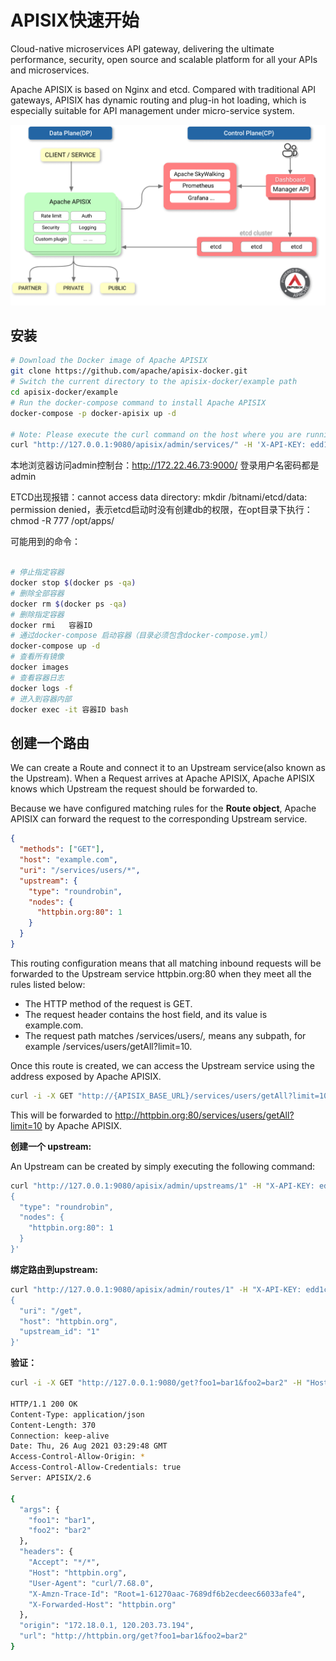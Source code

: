 # APISIX快速开始

Cloud-native microservices API gateway, delivering the ultimate performance, security, open source and scalable platform for all your APIs and microservices.

Apache APISIX is based on Nginx and etcd. Compared with traditional API gateways, APISIX has dynamic routing and plug-in hot loading, which is especially suitable for API management under micro-service system.

![apisix-arc](/assets/apisix-arc.png)

## 安装

```sh
# Download the Docker image of Apache APISIX
git clone https://github.com/apache/apisix-docker.git
# Switch the current directory to the apisix-docker/example path
cd apisix-docker/example
# Run the docker-compose command to install Apache APISIX
docker-compose -p docker-apisix up -d

# Note: Please execute the curl command on the host where you are running Docker.
curl "http://127.0.0.1:9080/apisix/admin/services/" -H 'X-API-KEY: edd1c9f034335f136f87ad84b625c8f1'

```

本地浏览器访问admin控制台：<http://172.22.46.73:9000/> 登录用户名密码都是admin

ETCD出现报错：cannot access data directory: mkdir /bitnami/etcd/data: permission denied，表示etcd启动时没有创建db的权限，在opt目录下执行：chmod -R 777 /opt/apps/

可能用到的命令：

```sh

# 停止指定容器
docker stop $(docker ps -qa)
# 删除全部容器
docker rm $(docker ps -qa)
# 删除指定容器
docker rmi   容器ID
# 通过docker-compose 启动容器（目录必须包含docker-compose.yml）
docker-compose up -d
# 查看所有镜像
docker images
# 查看容器日志
docker logs -f
# 进入到容器内部
docker exec -it 容器ID bash
```

## 创建一个路由

We can create a Route and connect it to an Upstream service(also known as the Upstream). When a Request arrives at Apache APISIX, Apache APISIX knows which Upstream the request should be forwarded to.

Because we have configured matching rules for the **Route object**, Apache APISIX can forward the request to the corresponding Upstream service.

```json
{
  "methods": ["GET"],
  "host": "example.com",
  "uri": "/services/users/*",
  "upstream": {
    "type": "roundrobin",
    "nodes": {
      "httpbin.org:80": 1
    }
  }
}
```

This routing configuration means that all matching inbound requests will be forwarded to the Upstream service httpbin.org:80 when they meet all the rules listed below:

- The HTTP method of the request is GET.
- The request header contains the host field, and its value is example.com.
- The request path matches /services/users/*,* means any subpath, for example /services/users/getAll?limit=10.

Once this route is created, we can access the Upstream service using the address exposed by Apache APISIX.

```sh
curl -i -X GET "http://{APISIX_BASE_URL}/services/users/getAll?limit=10" -H "Host: example.com"
```

This will be forwarded to <http://httpbin.org:80/services/users/getAll?limit=10> by Apache APISIX.

**创建一个 upstream:**

An Upstream can be created by simply executing the following command:

```sh
curl "http://127.0.0.1:9080/apisix/admin/upstreams/1" -H "X-API-KEY: edd1c9f034335f136f87ad84b625c8f1" -X PUT -d '
{
  "type": "roundrobin",
  "nodes": {
    "httpbin.org:80": 1
  }
}'

```

**绑定路由到upstream:**

```sh
curl "http://127.0.0.1:9080/apisix/admin/routes/1" -H "X-API-KEY: edd1c9f034335f136f87ad84b625c8f1" -X PUT -d '
{
  "uri": "/get",
  "host": "httpbin.org",
  "upstream_id": "1"
}'
```

**验证：**

```sh
curl -i -X GET "http://127.0.0.1:9080/get?foo1=bar1&foo2=bar2" -H "Host: httpbin.org"

HTTP/1.1 200 OK
Content-Type: application/json
Content-Length: 370
Connection: keep-alive
Date: Thu, 26 Aug 2021 03:29:48 GMT
Access-Control-Allow-Origin: *
Access-Control-Allow-Credentials: true
Server: APISIX/2.6

{
  "args": {
    "foo1": "bar1",
    "foo2": "bar2"
  },
  "headers": {
    "Accept": "*/*",
    "Host": "httpbin.org",
    "User-Agent": "curl/7.68.0",
    "X-Amzn-Trace-Id": "Root=1-61270aac-7689df6b2ecdeec66033afe4",
    "X-Forwarded-Host": "httpbin.org"
  },
  "origin": "172.18.0.1, 120.203.73.194",
  "url": "http://httpbin.org/get?foo1=bar1&foo2=bar2"
}

```
